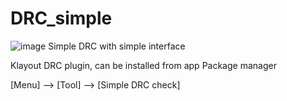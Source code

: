 # DRC_simple

![image](https://github.com/s910324/DRC_simple/assets/1561043/e7c56b7a-3db1-4fa8-8791-4771ed743ba7)
Simple DRC with simple interface

Klayout DRC plugin, can be installed from app Package manager

[Menu] --> [Tool] --> [Simple DRC check]
